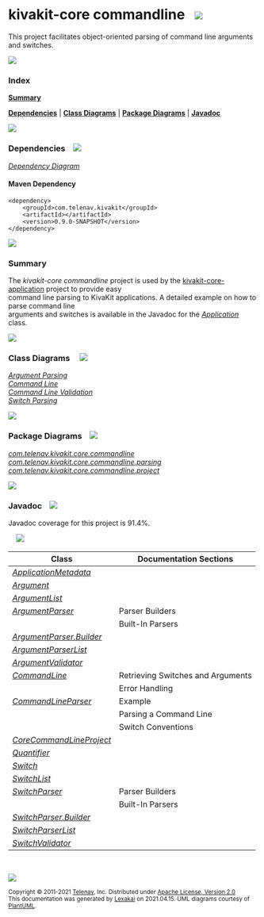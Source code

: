 # kivakit-core commandline &nbsp;&nbsp;![](https://kivakit.org/images/command-line-40.png)

This project facilitates object-oriented parsing of command line arguments and switches.

![](https://kivakit.org/images/horizontal-line.png)

### Index

[**Summary**](#summary)  

[**Dependencies**](#dependencies) | [**Class Diagrams**](#class-diagrams) | [**Package Diagrams**](#package-diagrams) | [**Javadoc**](#javadoc)

![](https://kivakit.org/images/horizontal-line.png)

### Dependencies <a name="dependencies"></a> &nbsp;&nbsp; ![](https://kivakit.org/images/dependencies-40.png)

[*Dependency Diagram*](documentation/diagrams/dependencies.svg)

#### Maven Dependency

    <dependency>
        <groupId>com.telenav.kivakit</groupId>
        <artifactId></artifactId>
        <version>0.9.0-SNAPSHOT</version>
    </dependency>

![](https://kivakit.org/images/short-horizontal-line.png)

[//]: # (start-user-text)

### Summary <a name = "summary"></a>

The *kivakit-core commandline* project is used by the [kivakit-core-application](../application/README.md) project to provide easy  
command line parsing to KivaKit applications. A detailed example on how to parse command line  
arguments and switches is available in the Javadoc for the [*Application*](https://telenav.github.io/kivakit/javadoc/kivakit.core.application/com/telenav/kivakit/core/application/Application.html) class.

[//]: # (end-user-text)

![](https://kivakit.org/images/short-horizontal-line.png)

### Class Diagrams <a name="class-diagrams"></a> &nbsp; &nbsp; ![](https://kivakit.org/images/diagram-48.png)

[*Argument Parsing*](documentation/diagrams/diagram-argument.svg)  
[*Command Line*](documentation/diagrams/diagram-command-line.svg)  
[*Command Line Validation*](documentation/diagrams/diagram-validation.svg)  
[*Switch Parsing*](documentation/diagrams/diagram-switch.svg)  

![](https://kivakit.org/images/short-horizontal-line.png)

### Package Diagrams <a name="package-diagrams"></a> &nbsp;&nbsp; ![](https://kivakit.org/images/box-40.png)

[*com.telenav.kivakit.core.commandline*](documentation/diagrams/com.telenav.kivakit.core.commandline.svg)  
[*com.telenav.kivakit.core.commandline.parsing*](documentation/diagrams/com.telenav.kivakit.core.commandline.parsing.svg)  
[*com.telenav.kivakit.core.commandline.project*](documentation/diagrams/com.telenav.kivakit.core.commandline.project.svg)  

![](https://kivakit.org/images/short-horizontal-line.png)

### Javadoc <a name="javadoc"></a> &nbsp;&nbsp; ![](https://kivakit.org/images/books-40.png)

Javadoc coverage for this project is 91.4%.  
  
&nbsp; &nbsp;  ![](https://kivakit.org/images/meter-90-12.png)



| Class | Documentation Sections |
|---|---|
| [*ApplicationMetadata*](https://telenav.github.io/kivakit-data/javadoc/kivakit.core.commandline/com/telenav/kivakit/core/commandline/ApplicationMetadata.html) |  |  
| [*Argument*](https://telenav.github.io/kivakit-data/javadoc/kivakit.core.commandline/com/telenav/kivakit/core/commandline/Argument.html) |  |  
| [*ArgumentList*](https://telenav.github.io/kivakit-data/javadoc/kivakit.core.commandline/com/telenav/kivakit/core/commandline/ArgumentList.html) |  |  
| [*ArgumentParser*](https://telenav.github.io/kivakit-data/javadoc/kivakit.core.commandline/com/telenav/kivakit/core/commandline/ArgumentParser.html) | Parser Builders |  
| | Built-In Parsers |  
| [*ArgumentParser.Builder*](https://telenav.github.io/kivakit-data/javadoc/kivakit.core.commandline/com/telenav/kivakit/core/commandline/ArgumentParser.Builder.html) |  |  
| [*ArgumentParserList*](https://telenav.github.io/kivakit-data/javadoc/kivakit.core.commandline/com/telenav/kivakit/core/commandline/parsing/ArgumentParserList.html) |  |  
| [*ArgumentValidator*](https://telenav.github.io/kivakit-data/javadoc/kivakit.core.commandline/com/telenav/kivakit/core/commandline/parsing/ArgumentValidator.html) |  |  
| [*CommandLine*](https://telenav.github.io/kivakit-data/javadoc/kivakit.core.commandline/com/telenav/kivakit/core/commandline/CommandLine.html) | Retrieving Switches and Arguments |  
| | Error Handling |  
| [*CommandLineParser*](https://telenav.github.io/kivakit-data/javadoc/kivakit.core.commandline/com/telenav/kivakit/core/commandline/CommandLineParser.html) | Example |  
| | Parsing a Command Line |  
| | Switch Conventions |  
| [*CoreCommandLineProject*](https://telenav.github.io/kivakit-data/javadoc/kivakit.core.commandline/com/telenav/kivakit/core/commandline/project/CoreCommandLineProject.html) |  |  
| [*Quantifier*](https://telenav.github.io/kivakit-data/javadoc/kivakit.core.commandline/com/telenav/kivakit/core/commandline/Quantifier.html) |  |  
| [*Switch*](https://telenav.github.io/kivakit-data/javadoc/kivakit.core.commandline/com/telenav/kivakit/core/commandline/Switch.html) |  |  
| [*SwitchList*](https://telenav.github.io/kivakit-data/javadoc/kivakit.core.commandline/com/telenav/kivakit/core/commandline/parsing/SwitchList.html) |  |  
| [*SwitchParser*](https://telenav.github.io/kivakit-data/javadoc/kivakit.core.commandline/com/telenav/kivakit/core/commandline/SwitchParser.html) | Parser Builders |  
| | Built-In Parsers |  
| [*SwitchParser.Builder*](https://telenav.github.io/kivakit-data/javadoc/kivakit.core.commandline/com/telenav/kivakit/core/commandline/SwitchParser.Builder.html) |  |  
| [*SwitchParserList*](https://telenav.github.io/kivakit-data/javadoc/kivakit.core.commandline/com/telenav/kivakit/core/commandline/parsing/SwitchParserList.html) |  |  
| [*SwitchValidator*](https://telenav.github.io/kivakit-data/javadoc/kivakit.core.commandline/com/telenav/kivakit/core/commandline/parsing/SwitchValidator.html) |  |  

[//]: # (start-user-text)



[//]: # (end-user-text)

<br/>

![](https://kivakit.org/images/horizontal-line.png)

<sub>Copyright &#169; 2011-2021 [Telenav](http://telenav.com), Inc. Distributed under [Apache License, Version 2.0](LICENSE)</sub>  
<sub>This documentation was generated by [Lexakai](https://github.com/Telenav/lexakai) on 2021.04.15. UML diagrams courtesy
of [PlantUML](http://plantuml.com).</sub>


